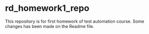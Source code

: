 # rd_homework1_repo
This repository is for first homework of test automation course.
Some changes has been made on the Readme file.
